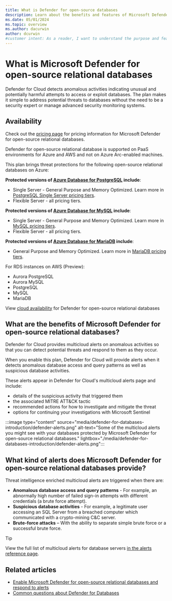 ```yaml
---
title: What is Defender for open-source databases
description: Learn about the benefits and features of Microsoft Defender for open-source relational databases such as PostgreSQL, MySQL, and MariaDB
ms.date: 05/01/2024
ms.topic: overview
ms.author: dacurwin
author: dcurwin
#customer intent: As a reader, I want to understand the purpose and features of Microsoft Defender for open-source relational databases so that I can make informed decisions about its usage.
---
```


# What is Microsoft Defender for open-source relational databases

Defender for Cloud detects anomalous activities indicating unusual and potentially harmful attempts to access or exploit databases. The plan makes it simple to address potential threats to databases without the need to be a security expert or manage advanced security monitoring systems.

## Availability

Check out the [pricing page](https://azure.microsoft.com/pricing/details/defender-for-cloud/) for pricing information for Microsoft Defender for open-source relational databases.

Defender for open-source relational database is supported on PaaS environments for Azure and AWS and not on Azure Arc-enabled machines.

This plan brings threat protections for the following open-source relational databases on Azure:

**Protected versions of [Azure Database for PostgreSQL](/azure/postgresql/) include**:

- Single Server - General Purpose and Memory Optimized. Learn more in [PostgreSQL Single Server pricing tiers](/azure/postgresql/concepts-pricing-tiers).
- Flexible Server - all pricing tiers.

**Protected versions of [Azure Database for MySQL](/azure/mysql/) include**:

- Single Server - General Purpose and Memory Optimized. Learn more in [MySQL pricing tiers](/azure/mysql/concepts-pricing-tiers).
- Flexible Server - all pricing tiers.

**Protected versions of [Azure Database for MariaDB](/azure/mariadb/) include**:

- General Purpose and Memory Optimized. Learn more in [MariaDB pricing tiers](/azure/mariadb/concepts-pricing-tiers).

For RDS instances on AWS (Preview):

- Aurora PostgreSQL
- Aurora MySQL
- PostgreSQL
- MySQL
- MariaDB

View [cloud availability](support-matrix-cloud-environment.md#cloud-support) for Defender for open-source relational databases

## What are the benefits of Microsoft Defender for open-source relational databases?

Defender for Cloud provides multicloud alerts on anomalous activities so that you can detect potential threats and respond to them as they occur.

When you enable this plan, Defender for Cloud will provide alerts when it detects anomalous database access and query patterns as well as suspicious database activities.

These alerts appear in Defender for Cloud's multicloud alerts page and include:

- details of the suspicious activity that triggered them
- the associated MITRE ATT&CK tactic
- recommended actions for how to investigate and mitigate the threat
- options for continuing your investigations with Microsoft Sentinel

:::image type="content" source="media/defender-for-databases-introduction/defender-alerts.png" alt-text="Some of the multicloud alerts you might see with your databases protected by Microsoft Defender for open-source relational databases." lightbox="./media/defender-for-databases-introduction/defender-alerts.png":::

## What kind of alerts does Microsoft Defender for open-source relational databases provide?

Threat intelligence enriched multicloud alerts are triggered when there are:

- **Anomalous database access and query patterns** - For example, an abnormally high number of failed sign-in attempts with different credentials (a brute force attempt).
- **Suspicious database activities** - For example, a legitimate user accessing an SQL Server from a breached computer which communicated with a crypto-mining C&C server.
- **Brute-force attacks** – With the ability to separate simple brute force or a successful brute force.

> [!TIP]
> View the full list of multicloud alerts for database servers [in the alerts reference page](alerts-open-source-relational-databases.md).

## Related articles

- [Enable Microsoft Defender for open-source relational databases and respond to alerts](defender-for-databases-usage.md)
- [Common questions about Defender for Databases](faq-defender-for-databases.yml)
